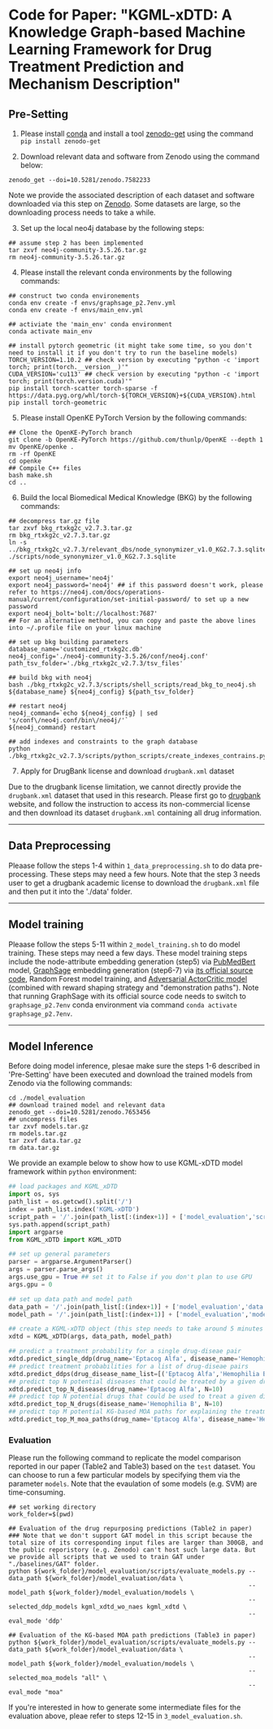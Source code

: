 # Code for Paper: "KGML-xDTD: A Knowledge Graph-based Machine Learning Framework for Drug Treatment Prediction and Mechanism Description"

## Pre-Setting

1. Please install [conda](https://conda.io/projects/conda/en/latest/user-guide/install/index.html) and install a tool [zenodo-get](https://zenodo.org/record/1261813/) using the command `pip install zenodo-get`

2. Download relevant data and software from Zenodo using the command below:
```Shell
zenodo_get --doi=10.5281/zenodo.7582233
```
Note we provide the associated description of each dataset and software downloaded via this step on [Zenodo](https://zenodo.org/record/7582233). Some datasets are large, so the downloading process needs to take a while.

3. Set up the local neo4j database by the following steps:
```Shell
## assume step 2 has been implemented
tar zxvf neo4j-community-3.5.26.tar.gz
rm neo4j-community-3.5.26.tar.gz
```

4. Please install the relevant conda environments by the following commands:
```Shell
## construct two conda environements
conda env create -f envs/graphsage_p2.7env.yml
conda env create -f envs/main_env.yml

## activiate the 'main_env' conda environment
conda activate main_env

## install pytorch geometric (it might take some time, so you don't need to install it if you don't try to run the baseline models)
TORCH_VERSION=1.10.2 ## check version by executing "python -c 'import torch; print(torch.__version__)'"
CUDA_VERSION='cu113' ## check version by executing "python -c 'import torch; print(torch.version.cuda)'"
pip install torch-scatter torch-sparse -f https://data.pyg.org/whl/torch-${TORCH_VERSION}+${CUDA_VERSION}.html
pip install torch-geometric
```
5. Please install OpenKE PyTorch Version by the following commands:
```Shell
## Clone the OpenKE-PyTorch branch
git clone -b OpenKE-PyTorch https://github.com/thunlp/OpenKE --depth 1
mv OpenKE/openke .
rm -rf OpenKE
cd openke
## Compile C++ files
bash make.sh
cd ..
```

6. Build the local Biomedical Medical Knowledge (BKG) by the following commands:
```Shell
## decompress tar.gz file
tar zxvf bkg_rtxkg2c_v2.7.3.tar.gz
rm bkg_rtxkg2c_v2.7.3.tar.gz
ln -s ../bkg_rtxkg2c_v2.7.3/relevant_dbs/node_synonymizer_v1.0_KG2.7.3.sqlite ./scripts/node_synonymizer_v1.0_KG2.7.3.sqlite

## set up neo4j info 
export neo4j_username='neo4j'
export neo4j_password='neo4j' ## if this password doesn't work, please refer to https://neo4j.com/docs/operations-manual/current/configuration/set-initial-password/ to set up a new password
export neo4j_bolt='bolt://localhost:7687'
## For an alternative method, you can copy and paste the above lines into ~/.profile file on your linux machine 

## set up bkg building parameters
database_name='customized_rtxkg2c.db'
neo4j_config='./neo4j-community-3.5.26/conf/neo4j.conf'
path_tsv_folder='./bkg_rtxkg2c_v2.7.3/tsv_files'

## build bkg with neo4j
bash ./bkg_rtxkg2c_v2.7.3/scripts/shell_scripts/read_bkg_to_neo4j.sh ${database_name} ${neo4j_config} ${path_tsv_folder}

## restart neo4j
neo4j_command=`echo ${neo4j_config} | sed 's/conf\/neo4j.conf/bin\/neo4j/'`
${neo4j_command} restart

## add indexes and constraints to the graph database
python ./bkg_rtxkg2c_v2.7.3/scripts/python_scripts/create_indexes_contrains.py
```

7. Apply for DrugBank license and download `drugbank.xml` dataset

Due to the drugbank license limitation, we cannot directly provide the `drugbank.xml` dataset that used in this research. Please first go to [drugbank](https://go.drugbank.com/releases/latest) website, and follow the instruction to access its non-commercial license and then download its dataset `drugbank.xml` containing all drug information.

---

## Data Preprocessing
Pleaase follow the steps 1-4 within `1_data_preprocessing.sh` to do data pre-processing. These steps may need a few hours. Note that the step 3 needs user to get a drugbank academic license to download the `drugbank.xml` file and then put it into the './data' folder.

---

## Model training
Pleaase follow the steps 5-11 within `2_model_training.sh` to do model training. These steps may need a few days. These model training steps include the node-attribute embedding generation (step5) via [PubMedBert](https://arxiv.org/abs/2007.15779) model, [GraphSage](https://arxiv.org/abs/1706.02216) embedding generation (step6-7) via [its official source code](https://github.com/williamleif/GraphSAGE), Random Forest model training, and [Adversarial ActorCritic model](https://www.microsoft.com/en-us/research/uploads/prod/2020/05/sigir_RLRec_camera_ready.pdf) (combined with reward shaping strategy and "demonstration paths"). Note that running GraphSage with its official source code needs to switch to `graphsage_p2.7env` conda environment via command `conda activate graphsage_p2.7env`.

---

## Model Inference
Before doing model inference, plesae make sure the steps 1-6 described in 'Pre-Setting' have been executed and download the trained models from Zenodo via the following commands:
```
cd ./model_evaluation
## download trained model and relevant data
zenodo_get --doi=10.5281/zenodo.7653456
## uncompress files
tar zxvf models.tar.gz
rm models.tar.gz
tar zxvf data.tar.gz
rm data.tar.gz
```

We provide an example below to show how to use KGML-xDTD model framework within `python` environment:

```python
## load packages and KGML_xDTD
import os, sys
path_list = os.getcwd().split('/')
index = path_list.index('KGML-xDTD')
script_path = '/'.join(path_list[:(index+1)] + ['model_evaluation','scripts'])
sys.path.append(script_path)
import argparse
from KGML_xDTD import KGML_xDTD

## set up general parameters
parser = argparse.ArgumentParser()
args = parser.parse_args()
args.use_gpu = True ## set it to False if you don't plan to use GPU
args.gpu = 0

## set up data path and model path
data_path = '/'.join(path_list[:(index+1)] + ['model_evaluation','data'])
model_path = '/'.join(path_list[:(index+1)] + ['model_evaluation','models'])

## create a KGML-xDTD object (this step needs to take around 5 minutes because its need to load the required files (e.g. KG) and trained modules)
xdtd = KGML_xDTD(args, data_path, model_path)

## predict a treatment probability for a single drug-diseae pair
xdtd.predict_single_ddp(drug_name='Eptacog Alfa', disease_name='Hemophilia B')
## predict treatment probabilities for a list of drug-diseae pairs
xdtd.predict_ddps(drug_disease_name_list=[('Eptacog Alfa','Hemophilia B'),('Factor VIIa','Hemophilia B'),('Thrombin','Hemophilia B')])
## predict top N potential diseases that could be treated by a given drug
xdtd.predict_top_N_diseases(drug_name='Eptacog Alfa', N=10)
## predict top N potential drugs that could be used to treat a given disease
xdtd.predict_top_N_drugs(disease_name='Hemophilia B', N=10)
## predict top M potential KG-based MOA paths for explaining the treatment relationship of a single drug-diseae pair
xdtd.predict_top_M_moa_paths(drug_name='Eptacog Alfa', disease_name='Hemophilia B', M=10)
```

### Evaluation
Please run the following command to replicate the model comparison reported in our paper (Table2 and Table3) based on the `test` dataset. You can choose to run a few particular models by specifying them via the parameter `models`. Note that the evaulation of some models (e.g. SVM) are time-consuming.
```Shell
## set working directory
work_folder=$(pwd)

## Evaluation of the drug repurposing predictions (Table2 in paper)
### Note that we don't support GAT model in this script because the total size of its corresponding input files are larger than 300GB, and the public reporistory (e.g. Zenodo) can't host such large data. But we provide all scripts that we used to train GAT under "./baselines/GAT" folder.
python ${work_folder}/model_evaluation/scripts/evaluate_models.py --data_path ${work_folder}/model_evaluation/data \
                                                                  --model_path ${work_folder}/model_evaluation/models \
                                                                  --selected_ddp_models kgml_xdtd_wo_naes kgml_xdtd \
                                                                  --eval_mode 'ddp'

## Evaluation of the KG-based MOA path predictions (Table3 in paper)
python ${work_folder}/model_evaluation/scripts/evaluate_models.py --data_path ${work_folder}/model_evaluation/data \
                                                                  --model_path ${work_folder}/model_evaluation/models \
                                                                  --selected_moa_models "all" \
                                                                  --eval_mode "moa"

```
If you're interested in how to generate some intermediate files for the evaluation above, pleae refer to steps 12-15 in `3_model_evaluation.sh`.


